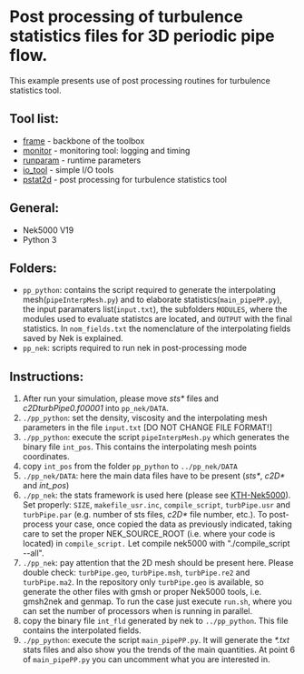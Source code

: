# Post processing of turbulence statistics files for 3D periodic pipe flow.

This example presents use of post processing routines for turbulence statistics tool.

## Tool list:
* [frame](https://kth-nek5000.github.io/KTH_Framework/group__frame.html) - backbone of the toolbox
* [monitor](https://kth-nek5000.github.io/KTH_Framework/group__monitor.html) - monitoring tool: logging and timing
* [runparam](https://kth-nek5000.github.io/KTH_Framework/group__runparam.html) - runtime parameters
* [io_tool](https://kth-nek5000.github.io/KTH_Framework/group__io__tools.html) - simple I/O tools
* [pstat2d](https://kth-nek5000.github.io/KTH_Framework/group__pstat2d.html) - post processing for turbulence statistics tool


## General:
  - Nek5000 V19
  - Python 3

## Folders:
   - `pp_python`: contains the script required to generate the interpolating mesh(`pipeInterpMesh.py`) and to elaborate statistics(`main_pipePP.py`), the input paramaters list(`input.txt`), the subfolders `MODULES`, where the modules used to evaluate statistcs are located, and `OUTPUT` with the final statistics. In `nom_fields.txt` the nomenclature of the interpolating fields saved by Nek is explained.
   - `pp_nek`: scripts required to run nek in post-processing mode

## Instructions:
   1. After run your simulation, please move _sts\*_ files and _c2DturbPipe0.f00001_ into `pp_nek/DATA`.
   2. `./pp_python`: set the density, viscosity and the interpolating mesh parameters in the file `input.txt` \[DO NOT CHANGE FILE FORMAT!\]
   3. `./pp_python`: execute the script `pipeInterpMesh.py` which generates the binary file `int_pos`. This contains the interpolating mesh points coordinates.
   4. copy `int_pos` from the folder `pp_python` to `../pp_nek/DATA`
   5. `./pp_nek/DATA`: here the main data files have to be present (_sts\*_, _c2D\*_ and _int\_pos_)
   6. `./pp_nek`: the stats framework is used here (please see [KTH-Nek5000](https://github.com/KTH-Nek5000)). Set properly: `SIZE`, `makefile_usr.inc`, `compile_script`, `turbPipe.usr` and `turbPipe.par` (e.g. number of sts files, _c2D\*_ file number, etc.). To post-process your case, once copied the data as previously indicated, taking care to set the proper NEK\_SOURCE\_ROOT (i.e. where your code is located) in `compile_script.` Let compile nek5000 with "./compile\_script --all".
   7. `./pp_nek`: pay attention that the 2D mesh should be present here. Please double check: `turbPipe.geo`, `turbPipe.msh`, `turbPipe.re2` and `turbPipe.ma2`. In the repository only `turbPipe.geo` is available, so generate the other files with gmsh or proper Nek5000 tools, i.e. gmsh2nek and genmap.  To run the case just execute `run.sh`, where you can set the number of processors when is running in parallel.
   8. copy the binary file `int_fld` generated by nek to `../pp_python`. This file contains the interpolated fields. 
   9. `./pp_python`: execute the script `main_pipePP.py`. It will generate the _\*.txt_ stats files and also show you the trends of the main quantities. At point 6 of `main_pipePP.py` you can uncomment what you are interested in.

